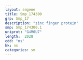 ```yaml
---
layout: smgene
title: Smp_174300
grp: Smp_17
description: "zinc finger protein"
smp: Smp_174300.1
uniprot: "G4M0U7"
length:  2028
cdd: "ns"
kk: ns
categories: sm
---
```

